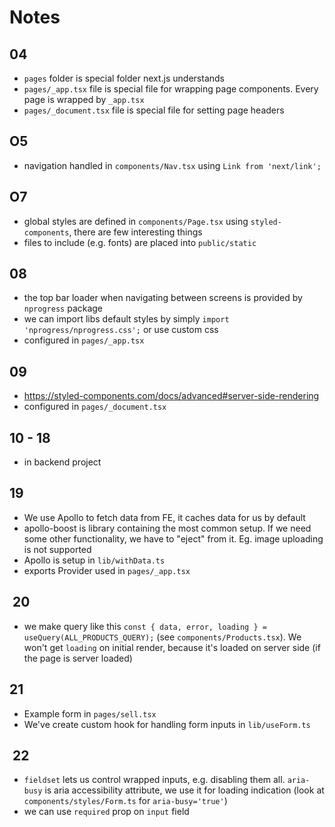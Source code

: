 # Notes

## 04

- `pages` folder is special folder next.js understands
- `pages/_app.tsx` file is special file for wrapping page components. Every page is wrapped by `_app.tsx`
- `pages/_document.tsx` file is special file for setting page headers

## O5

- navigation handled in `components/Nav.tsx` using `Link from 'next/link';`

## O7

- global styles are defined in `components/Page.tsx` using `styled-components`, there are few interesting things
- files to include (e.g. fonts) are placed into `public/static`

## 08

- the top bar loader when navigating between screens is provided by `nprogress` package
- we can import libs default styles by simply `import 'nprogress/nprogress.css';` or use custom css
- configured in `pages/_app.tsx`

## 09

- <https://styled-components.com/docs/advanced#server-side-rendering>
- configured in `pages/_document.tsx`

## 10 - 18

- in backend project

## 19

- We use Apollo to fetch data from FE, it caches data for us by default
- apollo-boost is library containing the most common setup. If we need some other functionality, we have to "eject" from it. Eg. image uploading is not supported
- Apollo is setup in `lib/withData.ts`
- exports Provider used in `pages/_app.tsx`

##  20

- we make query like this `const { data, error, loading } = useQuery(ALL_PRODUCTS_QUERY);` (see `components/Products.tsx`). We won't get `loading` on initial render, because it's loaded on server side (if the page is server loaded)

## 21

- Example form in `pages/sell.tsx`
- We've create custom hook for handling form inputs in `lib/useForm.ts`

##  22

- `fieldset` lets us control wrapped inputs, e.g. disabling them all. `aria-busy` is aria accessibility attribute, we use it for loading indication (look at `components/styles/Form.ts` for `aria-busy='true'`)
- we can use `required` prop on `input` field
